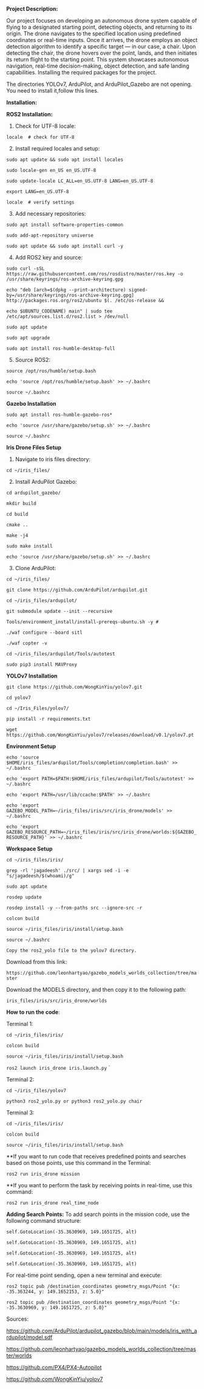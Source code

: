 **Project Description:**

Our project focuses on developing an autonomous drone system capable of flying to a designated starting point, detecting objects, and returning to its origin. The drone navigates to the specified location using predefined coordinates or real-time inputs. Once it arrives, the drone employs an object detection algorithm to identify a specific target — in our case, a chair. Upon detecting the chair, the drone hovers over the point, lands, and then initiates its return flight to the starting point. This system showcases autonomous navigation, real-time decision-making, object detection, and safe landing capabilities.
Installing the required packages for the project.

The directories YOLOv7, ArduPilot, and ArduPilot_Gazebo are not opening. You need to install it,follow this lines.

**Installation:**

**ROS2 Installation:**
1. Check for UTF-8 locale:
   
`locale  # check for UTF-8`

2. Install required locales and setup:

`sudo apt update && sudo apt install locales`

`sudo locale-gen en_US en_US.UTF-8`

`sudo update-locale LC_ALL=en_US.UTF-8 LANG=en_US.UTF-8`

`export LANG=en_US.UTF-8`

`locale  # verify settings`

3. Add necessary repositories:

`sudo apt install software-properties-common`

`sudo add-apt-repository universe`

`sudo apt update && sudo apt install curl -y`

4. Add ROS2 key and source:

`sudo curl -sSL https://raw.githubusercontent.com/ros/rosdistro/master/ros.key -o /usr/share/keyrings/ros-archive-keyring.gpg`

`echo "deb [arch=$(dpkg --print-architecture) signed-by=/usr/share/keyrings/ros-archive-keyring.gpg] http://packages.ros.org/ros2/ubuntu $(. /etc/os-release && `

`echo $UBUNTU_CODENAME) main" | sudo tee /etc/apt/sources.list.d/ros2.list > /dev/null`

`sudo apt update`

`sudo apt upgrade`

`sudo apt install ros-humble-desktop-full`


5. Source ROS2:

`source /opt/ros/humble/setup.bash`

`echo 'source /opt/ros/humble/setup.bash' >> ~/.bashrc`

`source ~/.bashrc`

**Gazebo Installation**

`sudo apt install ros-humble-gazebo-ros*`

`echo 'source /usr/share/gazebo/setup.sh' >> ~/.bashrc`

`source ~/.bashrc`


**Iris Drone Files Setup**
1. Navigate to iris files directory:

`cd ~/iris_files/`

2. Install ArduPilot Gazebo:
   
`cd ardupilot_gazebo/`

`mkdir build`

`cd build`

`cmake ..`

`make -j4`

`sudo make install`

`echo 'source /usr/share/gazebo/setup.sh' >> ~/.bashrc`

3. Clone ArduPilot:

`cd ~/iris_files/`

`git clone https://github.com/ArduPilot/ardupilot.git`

`cd ~/iris_files/ardupilot/`

`git submodule update --init --recursive`

`Tools/environment_install/install-prereqs-ubuntu.sh -y #`

`./waf configure --board sitl`

`./waf copter -v`

`cd ~/iris_files/ardupilot/Tools/autotest`

`sudo pip3 install MAVProxy`


**YOLOv7 Installation**

`git clone https://github.com/WongKinYiu/yolov7.git`

`cd yolov7`

`cd ~/Iris_Files/yolov7/`

`pip install -r requirements.txt`

`wget https://github.com/WongKinYiu/yolov7/releases/download/v0.1/yolov7.pt`

**Environment Setup**

`echo 'source $HOME/iris_files/ardupilot/Tools/completion/completion.bash' >> ~/.bashrc`

`echo 'export PATH=$PATH:$HOME/iris_files/ardupilot/Tools/autotest' >> ~/.bashrc`

`echo 'export PATH=/usr/lib/ccache:$PATH' >> ~/.bashrc`

`echo 'export GAZEBO_MODEL_PATH=~/iris_files/iris/src/iris_drone/models' >> ~/.bashrc`

`echo 'export GAZEBO_RESOURCE_PATH=~/iris_files/iris/src/iris_drone/worlds:${GAZEBO_RESOURCE_PATH}' >> ~/.bashrc`


**Workspace Setup**

`cd ~/iris_files/iris/`

`grep -rl 'jagadeesh' ./src/ | xargs sed -i -e "s/jagadeesh/$(whoami)/g"`

`sudo apt update`

`rosdep update`

`rosdep install -y --from-paths src --ignore-src -r`

`colcon build`

`source ~/iris_files/iris/install/setup.bash`

`source ~/.bashrc`

`Copy the ros2_yolo file to the yolov7 directory.`


Download from this link:

`https://github.com/leonhartyao/gazebo_models_worlds_collection/tree/master`
   
Download the MODELS directory, and then copy it to the following path:

`iris_files/iris/src/iris_drone/worlds`


**How to run the code**:

Terminal 1:

`cd ~/iris_files/iris/`

`colcon build`

`source ~/iris_files/iris/install/setup.bash`

`ros2 launch iris_drone iris.launch.py`
`

Terminal 2:

`cd ~/iris_files/yolov7`

`python3 ros2_yolo.py or python3 ros2_yolo.py chair`

Terminal 3:

`cd ~/iris_files/iris/`

`colcon build`

`source ~/iris_files/iris/install/setup.bash`

**If you want to run code that receives predefined points and searches based on those points, use this command in the Terminal:

`ros2 run iris_drone mission`

**If you want to perform the task by receiving points in real-time, use this command:

`ros2 run iris_drone real_time_node`

**Adding Search Points:**
To add search points in the mission code, use the following command structure:

`self.GotoLocation(-35.3630969, 149.1651725, alt)`

`self.GotoLocation(-35.3630969, 149.1651725, alt)`

`self.GotoLocation(-35.3630969, 149.1651725, alt)`

`self.GotoLocation(-35.3630969, 149.1651725, alt)`

For real-time point sending, open a new terminal and execute:

`ros2 topic pub /destination_coordinates geometry_msgs/Point "{x: -35.363244, y: 149.1652153, z: 5.0}"`

`ros2 topic pub /destination_coordinates geometry_msgs/Point "{x: -35.3630969, y: 149.1651725, z: 5.0}"`



Sources:  

https://github.com/ArduPilot/ardupilot_gazebo/blob/main/models/iris_with_ardupilot/model.sdf  

https://github.com/leonhartyao/gazebo_models_worlds_collection/tree/master/worlds  

https://github.com/PX4/PX4-Autopilot  

https://github.com/WongKinYiu/yolov7


